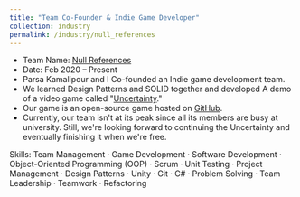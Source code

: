 ```yaml
---
title: "Team Co-Founder & Indie Game Developer"
collection: industry
permalink: /industry/null_references
---
```

- Team Name: [Null References](https://github.com/Null-References)
- Date: Feb 2020 – Present
- Parsa Kamalipour and I Co-founded an Indie game development team.
- We learned Design Patterns and SOLID together and developed A demo of a video game called "[Uncertainty](../projects/Uncertainty)."
- Our game is an open-source game hosted on [GitHub](https://github.com/Null-References/Uncertainty).
- Currently, our team isn't at its peak since all its members are busy at university. Still, we're looking forward to continuing the Uncertainty and eventually finishing it when we're free.


Skills: Team Management · Game Development · Software Development · Object-Oriented Programming (OOP) · Scrum · Unit Testing · Project Management · Design Patterns · Unity · Git · C# · Problem Solving · Team Leadership · Teamwork · Refactoring





